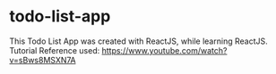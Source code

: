 # todo-list-app
This Todo List App was created with ReactJS, while learning ReactJS. Tutorial Reference used: https://www.youtube.com/watch?v=sBws8MSXN7A
